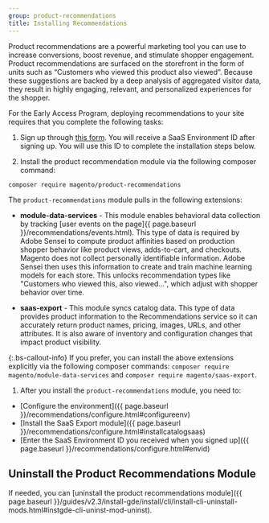 ```yaml
---
group: product-recommendations
title: Installing Recommendations
---
```


Product recommendations are a powerful marketing tool you can use to increase conversions, boost revenue, and stimulate shopper engagement. Product recommendations are surfaced on the storefront in the form of units such as “Customers who viewed this product also viewed”. Because these suggestions are backed by a deep analysis of aggregated visitor data, they result in highly engaging, relevant, and personalized experiences for the shopper.

For the Early Access Program, deploying recommendations to your site requires that you complete the following tasks:

1. Sign up through [this form](https://forms.gle/VE9VSSj9TMUTJ41u6). You will receive a SaaS Environment ID after signing up. You will use this ID to complete the installation steps below.

1. Install the product recommendation module via the following composer command:

`composer require magento/product-recommendations`

  The `product-recommendations` module pulls in the following extensions:
  
  * **module-data-services** - This module enables behavioral data collection by tracking [user events on the page]{{ page.baseurl }}/recommendations/events.html). This type of data is required by Adobe Sensei to compute product affinities based on production shopper behavior like product views, adds-to-cart, and checkouts. Magento does not collect personally identifiable information. Adobe Sensei then uses this information to create and train machine learning models for each store. This unlocks recommendation types like "Customers who viewed this, also viewed...", which adjust with shopper behavior over time.

  * **saas-export** - This module syncs catalog data. This type of data provides product information to the Recommendations service so it can accurately return product names, pricing, images, URLs, and other attributes. It is also aware of inventory and configuration changes that impact product visibility.

{:.bs-callout-info}
If you prefer, you can install the above extensions explicitly via the following composer commands: `composer require magento/module-data-services` and `composer require magento/saas-export`.

1. After you install the `product-recommendations` module, you need to:

* [Configure the environment]({{ page.baseurl }}/recommendations/configure.html#configureenv)
* [Install the SaaS Export module]({{ page.baseurl }}/recommendations/configure.html#installcatalogsaas)
* [Enter the SaaS Environment ID you received when you signed up]({{ page.baseurl }}/recommendations/configure.html#envid)

## Uninstall the Product Recommendations Module

If needed, you can [uninstall the product recommendations module]({{ page.baseurl }}/guides/v2.3/install-gde/install/cli/install-cli-uninstall-mods.html#instgde-cli-uninst-mod-uninst).

